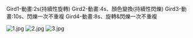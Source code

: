 Gird1-動畫:2s(持續性旋轉)
Gird2-動畫:4s、顏色變換(持續性閃爍)
Gird3-動畫:10s、閃爍一次不重複
Gird4-動畫:8s、旋轉&閃爍一次不重複

![1.jpg]()
![2.jpg]()
![3.jpg]()
